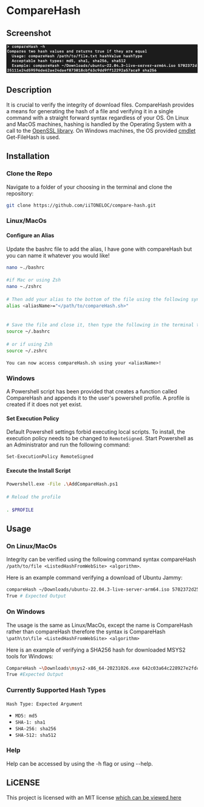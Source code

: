 # CompareHash

## Screenshot

![Screenshot](./assets/screenshot.png)

## Description

It is crucial to verify the integrity of download files. CompareHash provides a means for generating the hash of a file and verifying it in a single command with a straight forward syntax regardless of your OS. On Linux and MacOS machines, hashing is handled by the Operating System with a call to the [OpenSSL library](https://www.openssl.org/). On Windows machines, the OS provided [cmdlet](https://learn.microsoft.com/en-us/powershell/module/microsoft.powershell.utility/get-filehash?view=powershell-7.4) Get-FileHash is used.

## Installation

### Clone the Repo

Navigate to a folder of your choosing in the terminal and clone the repository:

```bash
git clone https://github.com/iiTONELOC/compare-hash.git
```

### Linux/MacOs

#### Configure an Alias

Update the bashrc file to add the alias, I have gone with compareHash but you can name it whatever you would like!

```bash
nano ~./bashrc

#if Mac or using Zsh
nano ~./zshrc

# Then add your alias to the bottom of the file using the following syntax
alias <aliasName>="</path/to/compareHash.sh>"


# Save the file and close it, then type the following in the terminal to make the alias available in the current session
source ~/.bashrc

# or if using Zsh
source ~/.zshrc
```

`You can now access compareHash.sh using your <aliasName>!`

### Windows

A Powershell script has been provided that creates a function called CompareHash and appends it to the user's powershell profile. A profile is created if it does not yet exist.

#### Set Execution Policy

Default Powershell settings forbid executing local scripts. To install, the execution policy needs to be changed to `RemoteSigned`. Start Powershell as an Administrator and run the following command:

```bash
Set-ExecutionPolicy RemoteSigned
```

#### Execute the Install Script

```bash
Powershell.exe -File .\AddCompareHash.ps1

# Reload the profile

. $PROFILE
```

## Usage

### On Linux/MacOs

Integrity can be verified using the following command syntax compareHash `/path/to/file <ListedHashFromWebSite> <algorithm>`.

Here is an example command verifying a download of Ubuntu Jammy:

```bash
compareHash ~/Downloads/ubuntu-22.04.3-live-server-arm64.iso 5702372d25111e24d59596de62ae24daef873018cbf63c9dd9ff12292a57aca9 sha256
True # Expected Output
```

### On Windows

The usage is the same as Linux/MacOs, except the name is CompareHash rather than compareHash therefore the syntax is CompareHash `\path\to\file <ListedHashFromWebSite> <algorithm>`

Here is an example of verifying a SHA256 hash for downloaded MSYS2 tools for Windows:

```bash
CompareHash ~\Downloads\msys2-x86_64-20231026.exe 642c03a64c228927e2fdcc4353d3970ee4cf668d7150138540420051b6b4a60c sha256
True #Expected Output
```

### Currently Supported Hash Types

`Hash Type: Expected Argument`

- `MD5: md5`
- `SHA-1: sha1`
- `SHA-256: sha256`
- `SHA-512: sha512`

### Help

Help can be accessed by using the -h flag or using --help.

## LiCENSE

This project is licensed with an MIT license [which can be viewed here](./LICENSE)
